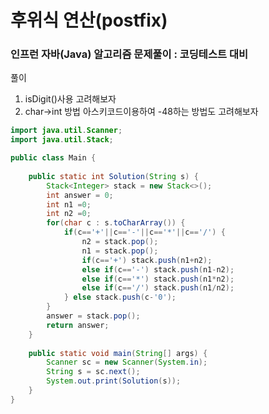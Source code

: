 # 후위식 연산(postfix)

### 인프런 자바(Java) 알고리즘 문제풀이 : 코딩테스트 대비

풀이

1. isDigit()사용 고려해보자
2. char->int 방법 아스키코드이용하여 -48하는 방법도 고려해보자

```java
import java.util.Scanner;
import java.util.Stack;

public class Main {
	
	public static int Solution(String s) {
		Stack<Integer> stack = new Stack<>();
		int answer = 0;
		int n1 =0;
		int n2 =0;
		for(char c : s.toCharArray()) {
			if(c=='+'||c=='-'||c=='*'||c=='/') {
				n2 = stack.pop();
				n1 = stack.pop();
				if(c=='+') stack.push(n1+n2);
				else if(c=='-') stack.push(n1-n2);
				else if(c=='*') stack.push(n1*n2);
				else if(c=='/') stack.push(n1/n2);
			} else stack.push(c-'0');
		}
		answer = stack.pop();
		return answer;
	}
	
	public static void main(String[] args) {
		Scanner sc = new Scanner(System.in);
		String s = sc.next();
		System.out.print(Solution(s));
	} 
}
```